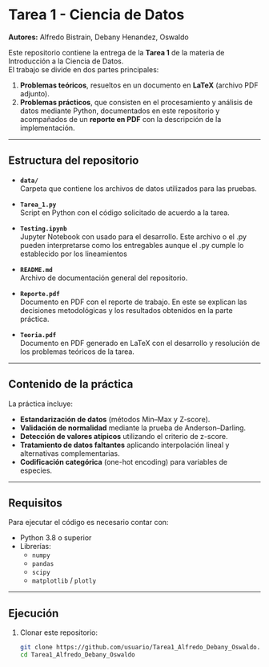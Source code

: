 # Tarea 1 - Ciencia de Datos  
**Autores:** Alfredo Bistrain, Debany Henandez, Oswaldo  

Este repositorio contiene la entrega de la **Tarea 1** de la materia de Introducción a la Ciencia de Datos.  
El trabajo se divide en dos partes principales:  
1. **Problemas teóricos**, resueltos en un documento en **LaTeX** (archivo PDF adjunto).  
2. **Problemas prácticos**, que consisten en el procesamiento y análisis de datos mediante Python, documentados en este repositorio y acompañados de un **reporte en PDF** con la descripción de la implementación.  

---

## Estructura del repositorio  

- **`data/`**  
  Carpeta que contiene los archivos de datos utilizados para las pruebas.  

- **`Tarea_1.py`**  
  Script en Python con el código solicitado de acuerdo a la tarea.  

- **`Testing.ipynb`**  
  Jupyter Notebook con usado para el desarrollo. Este archivo o el .py pueden interpretarse como los entregables aunque el .py cumple lo establecido por los lineamientos  

- **`README.md`**  
  Archivo de documentación general del repositorio.  

- **`Reporte.pdf`**   
  Documento en PDF con el reporte de trabajo. En este se explican las decisiones metodológicas y los resultados obtenidos en la parte práctica.  

- **`Teoria.pdf`**   
  Documento en PDF generado en LaTeX con el desarrollo y resolución de los problemas teóricos de la tarea.  

---

## Contenido de la práctica  

La práctica incluye:  
- **Estandarización de datos** (métodos Min–Max y Z-score).  
- **Validación de normalidad** mediante la prueba de Anderson–Darling.  
- **Detección de valores atípicos** utilizando el criterio de z-score.  
- **Tratamiento de datos faltantes** aplicando interpolación lineal y alternativas complementarias.  
- **Codificación categórica** (one-hot encoding) para variables de especies.  

---

## Requisitos  

Para ejecutar el código es necesario contar con:  

- Python 3.8 o superior  
- Librerías:  
  - `numpy`  
  - `pandas`  
  - `scipy`  
  - `matplotlib` / `plotly`  

---

## Ejecución  

1. Clonar este repositorio:  
   ```bash
   git clone https://github.com/usuario/Tarea1_Alfredo_Debany_Oswaldo.git
   cd Tarea1_Alfredo_Debany_Oswaldo
